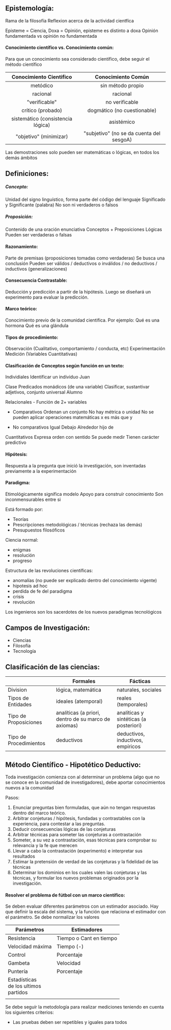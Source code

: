 ## Epistemología:
Rama de la filosofía
Reflexion acerca de la actividad cientfíca

Episteme = Ciencia, Doxa = Opinión, episteme es distinto a doxa
Opinión fundamentada vs opinión no fundamentada
#### Conocimiento científico vs. Conocimiento común:
Para que un conocimiento sea considerado científico, debe seguir el método científico

|      Conocimiento Cientifico      |            Conocimiento Común            |
| :-------------------------------: | :--------------------------------------: |
|             metódico              |            sin método propio             |
|             racional              |                 racional                 |
|           "verificable"           |              no verificable              |
|         crítico (probado)         |       dogmático (no cuestionable)        |
| sistemático (consistencia lógica) |                asistémico                |
|      "objetivo" (minimizar)       | "subjetivo" (no se da cuenta del sesgoA) |

Las demostraciones solo pueden ser matemáticas o lógicas, en todos los demás ámbitos
## Definiciones:
##### Concepto:
Unidad del signo linguístico, forma parte del código del lenguaje
Significado y Significante (palabra)
No son ni verdaderos o falsos
##### Proposición:
Contenido de una oración enunciativa
Conceptos + Preposiciones Lógicas
Pueden ser verdaderas o falsas

#### Razonamiento:
Parte de premisas (proposiciones tomadas como verdaderas)
Se busca una conclusión
Pueden ser válidos / deductivos o inválidos / no deductivos / inductivos (generalizaciones)

#### Consecuencia Contrastable:
Deducción y predicción a partir de la hipótesis.
Luego se diseñará un experimento para evaluar la predicción.

#### Marco teórico:
Conocimiento previo de la comunidad cientifica.
Por ejemplo:
	Qué es una hormona
	Qué es una glándula

#### Tipos de procedimiento:
Observación (Cualitativo, comportamiento / conducta, etc)
Experimentación
Medición (Variables Cuantitativas)

#### Clasificación de Conceptos según función en un texto:
Individiales
	Identificar un individuo
	Juan
	
Clase
	Predicados monádicos (de una variable)
	Clasificar, sustantivar adjetivos, conjunto universal
	Alumno

Relacionales - Función de 2+ variables
- Comparativos
	Ordenan un conjunto
	No hay métrica o unidad
	No se pueden aplicar operaciones matemáticas
	x es más que y
	
- No comparativos
	Igual
	Debajo
	Alrededor
	hijo de

Cuantitativos
	Expresa orden con sentido
	Se puede medir
	Tienen carácter predictivo

#### Hipótesis:
Respuesta a la pregunta que inició la investigación,  son inventadas previamente a la experimentación

#### Paradigma:
Etimológicamente significa modelo
Apoyo para construír conocimiento
Son inconmensurables entre si

Está formado por:
- Teorías
- Prescripciones metodológicas / técnicas (rechaza las demás)
- Presupuestos filosóficos

Ciencia normal:
- enigmas
- resolución
- progreso

Estructura de las revoluciones científicas:
- anomalías (no puede ser explicado dentro del conocimiento vigente)
- hipotesis ad hoc 
- perdida de fe del paradigma
- crisis 
- revolución

Los ingenieros son los sacerdotes de los nuevos paradigmas tecnológicos
## Campos de Investigación:
- Ciencias
- Filosofía
- Tecnología

## Clasificación de las ciencias:
|                        | Formales                                             | Fácticas                               |
| ---------------------- | ---------------------------------------------------- | -------------------------------------- |
| Division               | lógica, matemática                                   | naturales, sociales                    |
| Tipos de Entidades     | ideales (atemporal)                                  | reales (temporales)                    |
| Tipo de Proposiciones  | analíticas (a priori, dentro de su marco de axiomas) | analíticas y sintéticas (a posteriori) |
| Tipo de Procedimientos | deductivos                                           | deductivos, inductivos, empíricos      |

## Método Científico - Hipotético Deductivo:
Toda investigación comienza con al determinar un problema (algo que no se conoce en la comunidad de investigadores), debe aportar conocimientos nuevos a la comunidad

Pasos:
1. Enunciar preguntas bien formuladas, que aún no tengan respuestas dentro del marco teórico.
2. Arbitrar conjeturas / hipótesis, fundadas y contrastables con la experiencia, para contestar a las preguntas.
3. Deducir consecuencias lógicas de las conjeturas
4. Arbitrar técnicas para someter las conjeturas a contrastación
5. Someter, a su vez a contrastación, esas técnicas para comprobar su relevancia y la fe que merecen
6. Llevar a cabo la contrastación (experimento) e interpretar sus resultados
7. Estimar la pretensión de verdad de las conjeturas y la fidelidad de las técnicas
8. Determinar los dominios en los cuales valen las conjeturas y las técnicas, y formular los nuevos problemas originados por la investigación.

#### Resolver el problema de fútbol con un marco científico:
Se deben evaluar diferentes parámetros con un estimador asociado.
Hay que definir la escala del sistema, y la función que relaciona el estimador con el parámetro.
Se debe normalizar los valores


| Parámetros                                 | Estimadores             |
| ------------------------------------------ | ----------------------- |
| Resistencia                                | Tiempo o Cant en tiempo |
| Velocidad máxima                           | Tiempo (-)              |
| Control                                    | Porcentaje              |
| Gambeta                                    | Velocidad               |
| Puntería                                   | Porcentaje              |
| Estadísticas<br>de los ultimos<br>partidos |                         |
|                                            |                         |

Se debe seguír la metodología para realizar mediciones teniendo en cuenta los siguientes criterios:
- Las pruebas deben ser repetibles y iguales para todos
